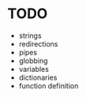 # TODO

- strings
- redirections
- pipes
- globbing
- variables
- dictionaries
- function definition
